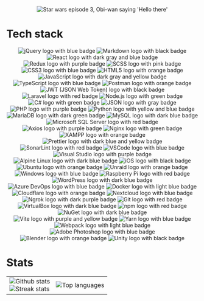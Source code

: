 <p align="center">
<img src="https://media0.giphy.com/media/xTiIzJSKB4l7xTouE8/200.gif" alt="Star wars episode 3, Obi-wan saying 'Hello there'" />
</p>

# Tech stack
<div align="center">
<!-- ## Development tools -->
<!-- ### Frontend -->
<img src="https://img.shields.io/badge/jQuery-0769AD?style=for-the-badge&logo=jquery&logoColor=white" alt="jQuery logo with blue badge">
<img src="https://img.shields.io/badge/Markdown-000000?style=for-the-badge&logo=markdown&logoColor=white" alt="Markdown logo with black badge">
<img src="https://img.shields.io/badge/React-20232A?style=for-the-badge&logo=react&logoColor=61DAFB" alt="React logo with dark gray and blue badge">
<img src="https://img.shields.io/badge/Redux-593D88?style=for-the-badge&logo=redux&logoColor=white" alt="Redux logo with purple badge">
<img src="https://img.shields.io/badge/Scss-CC6699?style=for-the-badge&logo=sass&logoColor=white" alt="SCSS logo with pink badge">
<img src="https://img.shields.io/badge/CSS3-1572B6?style=for-the-badge&logo=css3&logoColor=white" alt="CSS3 logo with blue badge">
<img src="https://img.shields.io/badge/HTML5-E34F26?style=for-the-badge&logo=html5&logoColor=white" alt="HTML5 logo with orange badge">
<img src="https://img.shields.io/badge/JavaScript-323330?style=for-the-badge&logo=javascript&logoColor=F7DF1E" alt="JavaScript logo with dark gray and yellow badge">
<img src="https://img.shields.io/badge/TypeScript-007ACC?style=for-the-badge&logo=typescript&logoColor=white" alt="TypeScript logo with blue badge">
<!-- ### Backend -->
<img src="https://img.shields.io/badge/Postman-FF6C37?style=for-the-badge&logo=Postman&logoColor=white" alt="Postman logo with orange badge">
<img src="https://img.shields.io/badge/JWT-000000?style=for-the-badge&logo=JSON%20web%20tokens&logoColor=white" alt="JWT (JSON Web Token) logo with black badge">
<img src="https://img.shields.io/badge/Laravel-FF2D20?style=for-the-badge&logo=laravel&logoColor=white" alt="Laravel logo with red badge">
<img src="https://img.shields.io/badge/Node%20js-339933?style=for-the-badge&logo=nodedotjs&logoColor=white" alt="Node.js logo with green badge">
<img src="https://img.shields.io/badge/C%23-239120?style=for-the-badge&logo=csharp&logoColor=white" alt="C# logo with green badge">
<img src="https://img.shields.io/badge/json-5E5C5C?style=for-the-badge&logo=json&logoColor=white" alt="JSON logo with gray badge">
<img src="https://img.shields.io/badge/PHP-777BB4?style=for-the-badge&logo=php&logoColor=white" alt="PHP logo with purple badge">
<img src="https://img.shields.io/badge/Python-FFD43B?style=for-the-badge&logo=python&logoColor=blue" alt="Python logo with yellow and blue badge">
<!-- ### Databases -->
<img src="https://img.shields.io/badge/MariaDB-003545?style=for-the-badge&logo=mariadb&logoColor=white" alt="MariaDB logo with dark green badge">
<img src="https://img.shields.io/badge/MySQL-005C84?style=for-the-badge&logo=mysql&logoColor=white" alt="MySQL logo with dark blue badge">
<img src="https://img.shields.io/badge/Microsoft%20SQL%20Server-CC2927?style=for-the-badge&logo=microsoft%20sql%20server&logoColor=white" alt="Microsoft SQL Server logo with red badge">
<!-- ### Full-stack -->
<img src="https://img.shields.io/badge/axios-671ddf?&style=for-the-badge&logo=axios&logoColor=white" alt="Axios logo with purple badge">
<!-- ### Web servers -->
<img src="https://img.shields.io/badge/Nginx-009639?style=for-the-badge&logo=nginx&logoColor=white" alt="Nginx logo with green badge">
<img src="https://img.shields.io/badge/Xampp-F37623?style=for-the-badge&logo=xampp&logoColor=white" alt="XAMPP logo with orange badge">
<!-- ### Quality control -->
<img src="https://img.shields.io/badge/prettier-1A2C34?style=for-the-badge&logo=prettier&logoColor=F7BA3E" alt="Prettier logo with dark blue and yellow badge">
<img src="https://img.shields.io/badge/SonarLint-CB2029?style=for-the-badge&logo=sonarlint&logoColor=white" alt="SonarLint logo with red badge">
<!-- ### IDE -->
<img src="https://img.shields.io/badge/VSCode-0078D4?style=for-the-badge&logo=visual%20studio%20code&logoColor=white" alt="VSCode logo with blue badge">
<img src="https://img.shields.io/badge/Visual_Studio-5C2D91?style=for-the-badge&logo=visual%20studio&logoColor=white" alt="Visual Studio logo with purple badge">
<!-- ## OS -->
<img src="https://img.shields.io/badge/Alpine_Linux-0D597F?style=for-the-badge&logo=alpine-linux&logoColor=white" alt="Alpine Linux logo with dark blue badge">
<img src="https://img.shields.io/badge/iOS-000000?style=for-the-badge&logo=ios&logoColor=white" alt="iOS logo with black badge">
<img src="https://img.shields.io/badge/Ubuntu-E95420?style=for-the-badge&logo=ubuntu&logoColor=white" alt="Ubuntu logo with orange badge">
<img src="https://img.shields.io/badge/Unraid-F15A2C?style=for-the-badge&logo=unraid&logoColor=white" alt="Unraid logo with orange badge">
<img src="https://img.shields.io/badge/Windows-0078D6?style=for-the-badge&logo=windows&logoColor=white" alt="Windows logo with blue badge">
<img src="https://img.shields.io/badge/Raspberry%20Pi-A22846?style=for-the-badge&logo=Raspberry%20Pi&logoColor=white" alt="Raspberry Pi logo with red badge">
<!-- ## Other experience -->
<!-- ### Content management systems (CMS) -->
<img src="https://img.shields.io/badge/Wordpress-21759B?style=for-the-badge&logo=wordpress&logoColor=white" alt="WordPress logo with dark blue badge">
<!-- ### DevOps & Cloud -->
<img src="https://img.shields.io/badge/Azure_DevOps-0078D7?style=for-the-badge&logo=azure-devops&logoColor=white" alt="Azure DevOps logo with blue badge">
<img src="https://img.shields.io/badge/Docker-2CA5E0?style=for-the-badge&logo=docker&logoColor=white" alt="Docker logo with light blue badge">
<img src="https://img.shields.io/badge/Cloudflare-F38020?style=for-the-badge&logo=Cloudflare&logoColor=white" alt="Cloudflare logo with orange badge">
<img src="https://img.shields.io/badge/Nextcloud-0082C9?style=for-the-badge&logo=Nextcloud&logoColor=white" alt="Nextcloud logo with blue badge">
<img src="https://img.shields.io/badge/ngrok-140648?style=for-the-badge&logo=Ngrok&logoColor=white" alt="Ngrok logo with dark purple badge">
<img src="https://img.shields.io/badge/GIT-E44C30?style=for-the-badge&logo=git&logoColor=white" alt="Git logo with red badge">
<img src="https://img.shields.io/badge/VirtualBox-21416b?style=for-the-badge&logo=VirtualBox&logoColor=white" alt="VirtualBox logo with dark blue badge">
<!-- ### Build tools -->
<img src="https://img.shields.io/badge/npm-CB3837?style=for-the-badge&logo=npm&logoColor=white" alt="npm logo with red badge">
<img src="https://img.shields.io/badge/NuGet-004880?style=for-the-badge&logo=nuget&logoColor=white" alt="NuGet logo with dark blue badge">
<img src="https://img.shields.io/badge/Vite-B73BFE?style=for-the-badge&logo=vite&logoColor=FFD62E" alt="Vite logo with purple and yellow badge">
<img src="https://img.shields.io/badge/Yarn-2C8EBB?style=for-the-badge&logo=yarn&logoColor=white" alt="Yarn logo with blue badge">
<img src="https://img.shields.io/badge/Webpack-8DD6F9?style=for-the-badge&logo=Webpack&logoColor=white" alt="Webpack logo with light blue badge">
<!-- ### Multimedia -->
<img src="https://img.shields.io/badge/Adobe%20Photoshop-31A8FF?style=for-the-badge&logo=Adobe%20Photoshop&logoColor=black" alt="Adobe Photoshop logo with blue badge">
<img src="https://img.shields.io/badge/blender-%23F5792A.svg?style=for-the-badge&logo=blender&logoColor=white" alt="Blender logo with orange badge">
<img src="https://img.shields.io/badge/Unity-100000?style=for-the-badge&logo=unity&logoColor=white" alt="Unity logo with black badge">
</div>

# Stats
<table align="center">
  <tr>
    <td style="border: none;">
      <img src="https://github-readme-stats.vercel.app/api?username=magnushlund&show_icons=true&theme=tokyonight&custom_title=Github%20stats" alt="Github stats">
      <br>
      <img src="https://streak-stats.demolab.com?user=MagnusHLund&theme=tokyonight&card_width=467" alt="Streak stats">
      <br>
    </td>
    <td style="border: none;">
      <img src="https://github-readme-stats.vercel.app/api/top-langs/?username=magnushlund&langs_count=8&theme=tokyonight" alt="Top languages">
    </td>
  </tr>
</table>
